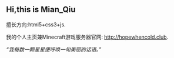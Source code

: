 ## Hi,this is Mian_Qiu

擅长方向:html5+css3+js.

我的个人主页兼Minecraft游戏服务器官网: http://hopewhencold.club.

*“我每数一颗星星便呼唤一句美丽的话语。”*
